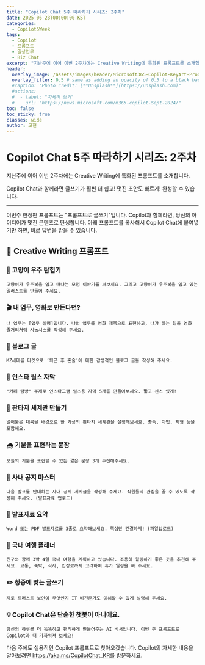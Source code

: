 ```yaml
---
title: "Copilot Chat 5주 따라하기 시리즈: 2주차"
date: 2025-06-23T00:00:00 KST
categories:
  - Copilot5Week
tags:
  - Copilot
  - 프롬프트
  - 일상업무
  - Biz Chat
excerpt: "지난주에 이어 이번 2주차에는 Creative Writing에 특화된 프롬프트를 소개합니다. Copilot Chat과 함께라면 글쓰기가 훨씬 더 쉽고! 멋진 초안도 빠르게! 완성할 수 있습니다."
header:
  overlay_image: /assets/images/header/Microsoft365-Copilot-KeyArt-Productivity-6K-01.png
  overlay_filter: 0.5 # same as adding an opacity of 0.5 to a black background
  #caption: "Photo credit: [**Unsplash**](https://unsplash.com)"
  #actions:
  #  - label: "자세히 보기"
  #    url: "https://news.microsoft.com/m365-copilot-Sept-2024/"
toc: false
toc_sticky: true
classes: wide
author: 고현
---
```


# Copilot Chat 5주 따라하기 시리즈: 2주차

지난주에 이어 이번 2주차에는 Creative Writing에 특화된 프롬프트를 소개합니다.

Copilot Chat과 함께라면 글쓰기가 훨씬 더 쉽고! 멋진 초안도 빠르게! 완성할 수 있습니다.

---

이번주 한정판 프롬프트는 "프롬프트로 글쓰기"입니다. Copilot과 함께라면, 당신의 아이디어가 멋진 콘텐츠로 탄생합니다. 아래 프롬프트를 복사해서 Copilot Chat에 붙여넣기만 하면, 바로 답변을 받을 수 있습니다.

## 🧠  Creative Writing 프롬프트 

### 🚀 고양이 우주 탐험기

```
고양이가 우주복을 입고 떠나는 모험 이야기를 써보세요. 그리고 고양이가 우주복을 입고 있는 일러스트를 만들어 주세요.
```

### 🎬 내 업무, 영화로 만든다면?


```
내 업무는 [업무 설명]입니다. 나의 업무를 영화 제목으로 표현하고, 내가 하는 일을 영화 줄거리처럼 시놉시스를 작성해 주세요.
```

### 🍷 블로그 글

```
MZ세대를 타겟으로 ‘퇴근 후 혼술’에 대한 감성적인 블로그 글을 작성해 주세요.
```

### 📱 인스타 릴스 자막

```
"카페 탐방" 주제로 인스타그램 릴스용 자막 5개를 만들어보세요. 짧고 센스 있게!
```

### 🧙 판타지 세계관 만들기


```
얼어붙은 대륙을 배경으로 한 가상의 판타지 세계관을 설정해보세요. 종족, 마법, 지형 등을 포함해요.
```

### 🌧️ 기분을 표현하는 문장

```
오늘의 기분을 표현할 수 있는 짧은 문장 3개 추천해주세요.
```

### 📢 사내 공지 마스터

```
다음 발표를 안내하는 사내 공지 게시글을 작성해 주세요. 직원들의 관심을 끌 수 있도록 작성해 주세요. (발표자료 업로드)
```

### 📄 발표자료 요약

```
Word 또는 PDF 발표자료를 3줄로 요약해보세요. 핵심만 간결하게! (파일업로드)
```

### 🧳 국내 여행 플래너


```
친구와 함께 3박 4일 국내 여행을 계획하고 있습니다. 조용히 힐링하기 좋은 곳을 추천해 주세요. 교통, 숙박, 식사, 입장료까지 고려하여 휴가 일정을 짜 주세요.
```

### ✏️ 청중에 맞는 글쓰기

```
제로 트러스트 보안이 무엇인지 IT 비전문가도 이해할 수 있게 설명해 주세요.
```

### 💡 Copilot Chat은 단순한 챗봇이 아니에요.

```
당신의 하루를 더 똑똑하고 편리하게 만들어주는 AI 비서입니다. 이번 주 프롬프트로 Copilot과 더 가까워져 보세요!
```
 

다음 주에도 실용적인 Copilot 프롬프트로 찾아오겠습니다. Copilot의 자세한 내용을 알아보려면 https://aka.ms/CopilotChat_KR를 방문하세요.